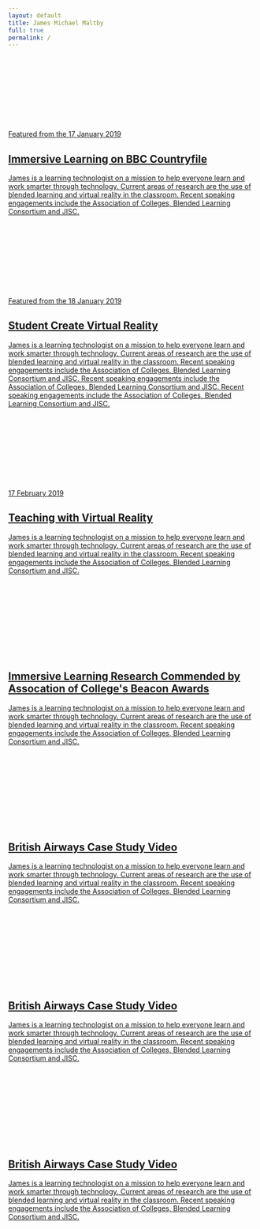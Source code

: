 ```yaml
---
layout: default
title: James Michael Maltby
full: true
permalink: /
---
```

<div class="jmm-tiles">

<!--
April 19:		...
March 19:		Infographics
February 19: 	Sussex Council of Training Providers
February 19: 	BBC Countryfile
				Student Created VR
February 19:	CAFRE College Visit
January 19: 	Royal Fellowship Award
December 18:	Equine Dissection
November 18:	SET Conference
November 18:	British Airways
September 18:	Beacon Award 
September 18:	Swansea University Virtual Reality
August 18:		Teaching with Virtual Reality
July 18:		Independence Learning Day
May 18:			Practical Blended Learning
March 18:		Digifest Workshop
??: Landex Teaching & Learning
??: Association of Colleges
-->



<div class="jmm-tile jmm-tile--majorgolden">
<a data-fancybox href="https://vimeo.com/319178025/ef3d60fc6c">
<div class="jmm-tile__image" style="background-image:url(/images/homepage/bbccountryfile.png)">
<svg><use xlink:href="#media-play-symbol" /></svg>
</div>
<div class="jmm-tile__caption">
<span class="jmm-tile__subtitle">Featured from the 17 January 2019</span>
<h2>
Immersive Learning on BBC Countryfile
</h2>
<p>
James is a learning technologist on a mission to help everyone learn and work smarter through technology. Current areas of research are the use of blended learning and virtual reality in the classroom. Recent speaking engagements include the Association of Colleges, Blended Learning Consortium and JISC.
</p>
</div>
</a>
</div>




<div class="jmm-tile jmm-tile--minorgolden">
<a data-fancybox href="https://vimeo.com/307455230">

<div class="jmm-tile__image" style="background-image:url(/images/stock/5.jpeg);">
<svg><use xlink:href="#arrow" /></svg>
</div>
<div class="jmm-tile__caption">
<span class="jmm-tile__subtitle">Featured from the  18 January 2019</span>
<h2>
Student Create Virtual Reality
</h2>
<p>
James is a learning technologist on a mission to help everyone learn and work smarter through technology. Current areas of research are the use of blended learning and virtual reality in the classroom. Recent speaking engagements include the Association of Colleges, Blended Learning Consortium and JISC. Recent speaking engagements include the Association of Colleges, Blended Learning Consortium and JISC. Recent speaking engagements include the Association of Colleges, Blended Learning Consortium and JISC.
</p>
</div>
</a>
</div>





<div class="jmm-tile jmm-tile--half">
<a data-fancybox href="/images/stock/1.jpeg">

<div class="jmm-tile__image" style="background-image:url(/images/stock/3.jpeg);">
<svg><use xlink:href="#link-1" /></svg>
</div>
<div class="jmm-tile__caption">
<span class="jmm-tile__subtitle">17 February 2019</span>
<h2>
Teaching with Virtual Reality
</h2>
<p>
James is a learning technologist on a mission to help everyone learn and work smarter through technology. Current areas of research are the use of blended learning and virtual reality in the classroom. Recent speaking engagements include the Association of Colleges, Blended Learning Consortium and JISC.
</p>
</div>
</a>
</div>




<div class="jmm-tile jmm-tile--half">
<a data-fancybox href="/images/stock/1.jpeg">

<div class="jmm-tile__image" style="background-image:url(/images/stock/7.jpeg);">
<svg><use xlink:href="#cloud-download-symbol" /></svg>
</div>
<div class="jmm-tile__caption">
<h2>
Immersive Learning Research Commended by Assocation of College's Beacon Awards
</h2>
<p>
James is a learning technologist on a mission to help everyone learn and work smarter through technology. Current areas of research are the use of blended learning and virtual reality in the classroom. Recent speaking engagements include the Association of Colleges, Blended Learning Consortium and JISC.
</p>
</div>
</a>
</div>








<div class="jmm-tile jmm-tile--third">
<a data-fancybox href="/images/stock/1.jpeg">

<div class="jmm-tile__image" style="background-image:url(/images/stock/5.jpeg);">
<svg><use xlink:href="#link-1" /></svg>
</div>
<div class="jmm-tile__caption">
<h2>
British Airways Case Study Video
</h2>
<p>
James is a learning technologist on a mission to help everyone learn and work smarter through technology. Current areas of research are the use of blended learning and virtual reality in the classroom. Recent speaking engagements include the Association of Colleges, Blended Learning Consortium and JISC.
</p>
</div>
</a>
</div>

<div class="jmm-tile jmm-tile--third">
<a data-fancybox href="https://www.youtube.com/watch?v=OD-GGUIsXSs">

<div class="jmm-tile__image" style="background-image:url(/images/stock/4.jpeg);">
<svg><use xlink:href="#link-1" /></svg>
</div>
<div class="jmm-tile__caption">
<h2>
British Airways Case Study Video
</h2>
<p>
James is a learning technologist on a mission to help everyone learn and work smarter through technology. Current areas of research are the use of blended learning and virtual reality in the classroom. Recent speaking engagements include the Association of Colleges, Blended Learning Consortium and JISC.
</p>
</div>
</a>
</div>


<div class="jmm-tile jmm-tile--third">
<a data-fancybox href="/images/stock/1.jpeg">

<div class="jmm-tile__image" style="background-image:url(/images/stock/2.jpeg);">
<svg><use xlink:href="#link-1" /></svg>
</div>
<div class="jmm-tile__caption">
<h2>
British Airways Case Study Video
</h2>
<p>
James is a learning technologist on a mission to help everyone learn and work smarter through technology. Current areas of research are the use of blended learning and virtual reality in the classroom. Recent speaking engagements include the Association of Colleges, Blended Learning Consortium and JISC.
</p>
</div>
</a>
</div>











</div>
